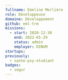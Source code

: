 ```yaml
---
fullname: Emeline Merlière
role: Développeuse
domaine: Développement
github: eml-trm
missions:
  - start: 2020-12-30
    end: 2022-01-29
    status: admin
    employer: DINUM
startups:
previously:
  - sante-psy-etudiant
badges:
  - segur
---
```

